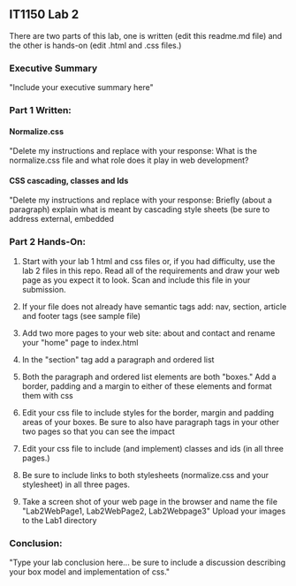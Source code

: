 ## IT1150 Lab 2

There are two parts of this lab, one is written (edit this readme.md file) and the other is hands-on (edit .html and .css files.) 

### Executive Summary
"Include your executive summary here"

### Part 1 Written:

#### Normalize.css
"Delete my instructions and replace with your response: What is the normalize.css file and what role does it play in web development?

#### CSS cascading, classes and Ids
"Delete my instructions and replace with your response: Briefly (about a paragraph) explain what is meant by cascading style sheets (be sure to address external, embedded 

### Part 2 Hands-On:
1. Start with your lab 1 html and css files or, if you had difficulty, use the lab 2 files in this repo. Read all of the requirements and draw your web page as you expect it to look.  Scan and include this file in your submission.

2. If your file does not already have semantic tags add: nav, section, article and footer tags (see sample file)

3. Add two more pages to your web site: about and contact and rename your "home" page to index.html

4. In the "section" tag add a paragraph and ordered list

5. Both the paragraph and ordered list elements are both "boxes." Add a border, padding and a margin to either of these elements and format them with css

6. Edit your css file to include styles for the border, margin and padding areas of your boxes. Be sure to also have paragraph tags in your other two pages so that you can see the impact

7. Edit your css file to include (and implement) classes and ids (in all three pages.)

8. Be sure to include links to both stylesheets (normalize.css and your stylesheet) in all three pages.
   
9. Take a screen shot of your web page in the browser and name the file "Lab2WebPage1, Lab2WebPage2, Lab2Webpage3" Upload your images to the Lab1 directory
  
### Conclusion:
"Type your lab conclusion here... be sure to include a discussion describing your box model and implementation of css."
